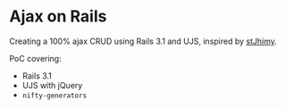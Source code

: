# Ajax on Rails

Creating a 100% ajax CRUD using Rails 3.1 and UJS,
inspired by [stJhimy](http://stjhimy.com/posts/7-creating-a-100-ajax-crud-using-rails-3-and-unobtrusive-javascript).

PoC covering:
- Rails 3.1
- UJS with jQuery
- `nifty-generators`